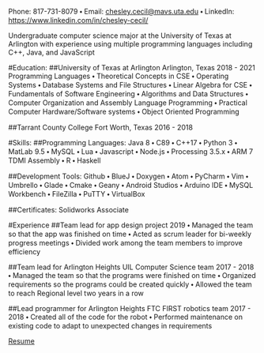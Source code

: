 Phone: 817-731-8079 ⬩ Email: chesley.cecil@mavs.uta.edu ⬩ LinkedIn: https://www.linkedin.com/in/chesley-cecil/

Undergraduate computer science major at the University of Texas at Arlington with experience using multiple programming languages including C++, Java, and JavaScript

#Education:
##University of Texas at Arlington                                  Arlington, Texas 2018 - 2021
Programming Languages ⬩ Theoretical Concepts in CSE ⬩ Operating Systems ⬩ Database Systems and File Structures ⬩ Linear Algebra for CSE ⬩ Fundamentals of Software Engineering ⬩ Algorithms and Data Structures ⬩ Computer Organization and Assembly Language Programming ⬩ Practical Computer Hardware/Software systems ⬩ Object Oriented Programming

##Tarrant County College                                            Fort Worth, Texas 2016 - 2018

#Skills:
##Programming Languages:
Java 8 ⬩ C89 ⬩ C++17 ⬩ Python 3 ⬩ MatLab 9.5 ⬩ MySQL ⬩ Lua ⬩ Javascript ⬩ Node.js ⬩ Processing 3.5.x ⬩ ARM 7 TDMI Assembly ⬩ R ⬩ Haskell

##Development Tools:
Github ⬩ BlueJ ⬩ Doxygen ⬩ Atom ⬩ PyCharm ⬩ Vim ⬩ Umbrello ⬩ Glade ⬩ Cmake ⬩ Geany ⬩ Android Studios ⬩ Arduino IDE ⬩ MySQL Workbench ⬩ FileZilla ⬩ PuTTY ⬩ VirtualBox

##Certificates:
Solidworks Associate

#Experience
##Team lead for app design project                                    2019
⬩ Managed the team so that the app was finished on time
⬩ Acted as scrum leader for bi-weekly progress meetings
⬩ Divided work among the team members to improve efficiency

##Team lead for Arlington Heights UIL Computer Science team           2017 - 2018
⬩ Managed the team so that the programs were finished on time
⬩ Organized requirements so the programs could be created quickly
⬩ Allowed the team to reach Regional level two years in a row

##Lead programmer for Arlington Heights FTC FIRST robotics team       2017 - 2018
⬩ Created all of the code for the robot
⬩ Performed maintenance on existing code to adapt to unexpected changes in requirements 

[Resume](https://github.com/ccecil2/ccecil2.github.io/blob/master/Resume.docx?raw=true)
